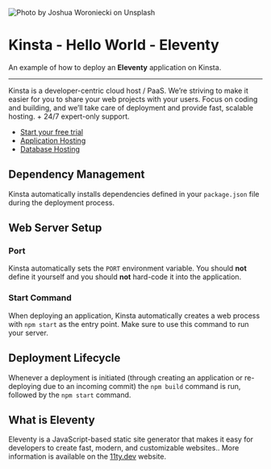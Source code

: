 ![Photo by Joshua Woroniecki on Unsplash](https://user-images.githubusercontent.com/2342458/204334325-7625b781-db8a-40b5-ac3c-91f2d7c8c526.png)

# Kinsta - Hello World - Eleventy

An example of how to deploy an **Eleventy** application on Kinsta.

---
Kinsta is a developer-centric cloud host / PaaS. We’re striving to make it easier for you to share your web projects with your users. Focus on coding and building, and we’ll take care of deployment and provide fast, scalable hosting. + 24/7 expert-only support.

- [Start your free trial](https://kinsta.com/signup/?product_type=app-db)
- [Application Hosting](https://kinsta.com/application-hosting)
- [Database Hosting](https://kinsta.com/database-hosting)

## Dependency Management

Kinsta automatically installs dependencies defined in your `package.json` file during the deployment process.

## Web Server Setup

### Port

Kinsta automatically sets the `PORT` environment variable. You should **not** define it yourself and you should **not** hard-code it into the application.

### Start Command

When deploying an application, Kinsta automatically creates a web process with `npm start` as the entry point. Make sure to use this command to run your server.

## Deployment Lifecycle

Whenever a deployment is initiated (through creating an application or re-deploying due to an incoming commit) the `npm build` command is run, followed by the `npm start` command.

## What is Eleventy
Eleventy is a JavaScript-based static site generator that makes it easy for developers to create fast, modern, and customizable websites.. More information is available on the [11ty.dev](https://www.11ty.dev/) website.
